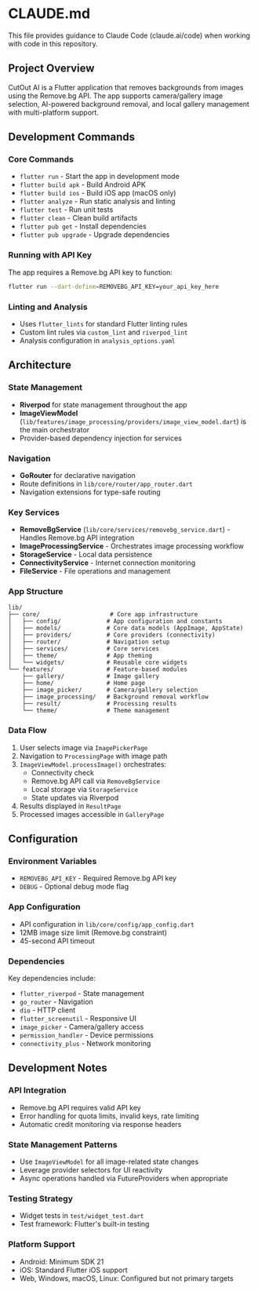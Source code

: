 # CLAUDE.md

This file provides guidance to Claude Code (claude.ai/code) when working with code in this repository.

## Project Overview

CutOut AI is a Flutter application that removes backgrounds from images using the Remove.bg API. The app supports camera/gallery image selection, AI-powered background removal, and local gallery management with multi-platform support.

## Development Commands

### Core Commands
- `flutter run` - Start the app in development mode
- `flutter build apk` - Build Android APK
- `flutter build ios` - Build iOS app (macOS only)
- `flutter analyze` - Run static analysis and linting
- `flutter test` - Run unit tests
- `flutter clean` - Clean build artifacts
- `flutter pub get` - Install dependencies
- `flutter pub upgrade` - Upgrade dependencies

### Running with API Key
The app requires a Remove.bg API key to function:
```bash
flutter run --dart-define=REMOVEBG_API_KEY=your_api_key_here
```

### Linting and Analysis
- Uses `flutter_lints` for standard Flutter linting rules
- Custom lint rules via `custom_lint` and `riverpod_lint`
- Analysis configuration in `analysis_options.yaml`

## Architecture

### State Management
- **Riverpod** for state management throughout the app
- **ImageViewModel** (`lib/features/image_processing/providers/image_view_model.dart`) is the main orchestrator
- Provider-based dependency injection for services

### Navigation
- **GoRouter** for declarative navigation
- Route definitions in `lib/core/router/app_router.dart`
- Navigation extensions for type-safe routing

### Key Services
- **RemoveBgService** (`lib/core/services/removebg_service.dart`) - Handles Remove.bg API integration
- **ImageProcessingService** - Orchestrates image processing workflow
- **StorageService** - Local data persistence
- **ConnectivityService** - Internet connection monitoring
- **FileService** - File operations and management

### App Structure
```
lib/
├── core/                    # Core app infrastructure
│   ├── config/             # App configuration and constants
│   ├── models/             # Core data models (AppImage, AppState)
│   ├── providers/          # Core providers (connectivity)
│   ├── router/             # Navigation setup
│   ├── services/           # Core services
│   ├── theme/              # App theming
│   └── widgets/            # Reusable core widgets
└── features/               # Feature-based modules
    ├── gallery/            # Image gallery
    ├── home/               # Home page
    ├── image_picker/       # Camera/gallery selection
    ├── image_processing/   # Background removal workflow
    ├── result/             # Processing results
    └── theme/              # Theme management
```

### Data Flow
1. User selects image via `ImagePickerPage`
2. Navigation to `ProcessingPage` with image path
3. `ImageViewModel.processImage()` orchestrates:
   - Connectivity check
   - Remove.bg API call via `RemoveBgService`
   - Local storage via `StorageService`
   - State updates via Riverpod
4. Results displayed in `ResultPage`
5. Processed images accessible in `GalleryPage`

## Configuration

### Environment Variables
- `REMOVEBG_API_KEY` - Required Remove.bg API key
- `DEBUG` - Optional debug mode flag

### App Configuration
- API configuration in `lib/core/config/app_config.dart`
- 12MB image size limit (Remove.bg constraint)
- 45-second API timeout

### Dependencies
Key dependencies include:
- `flutter_riverpod` - State management
- `go_router` - Navigation
- `dio` - HTTP client
- `flutter_screenutil` - Responsive UI
- `image_picker` - Camera/gallery access
- `permission_handler` - Device permissions
- `connectivity_plus` - Network monitoring

## Development Notes

### API Integration
- Remove.bg API requires valid API key
- Error handling for quota limits, invalid keys, rate limiting
- Automatic credit monitoring via response headers

### State Management Patterns
- Use `ImageViewModel` for all image-related state changes
- Leverage provider selectors for UI reactivity
- Async operations handled via FutureProviders when appropriate

### Testing Strategy
- Widget tests in `test/widget_test.dart`
- Test framework: Flutter's built-in testing

### Platform Support
- Android: Minimum SDK 21
- iOS: Standard Flutter iOS support
- Web, Windows, macOS, Linux: Configured but not primary targets